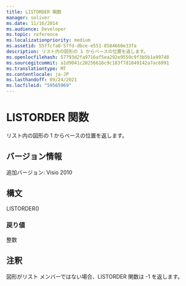 ```yaml
---
title: LISTORDER 関数
manager: soliver
ms.date: 11/16/2014
ms.audience: Developer
ms.topic: reference
ms.localizationpriority: medium
ms.assetid: 55ffcfa8-57fd-dbce-e551-8584660e33fa
description: リスト内の図形の 1 からベースの位置を返します。
ms.openlocfilehash: 57793d2fa9716af5ea292e9559c9f3b5b1a99748
ms.sourcegitcommit: a1d9041c20256616c9c183f7d1049142a7ac6991
ms.translationtype: MT
ms.contentlocale: ja-JP
ms.lasthandoff: 09/24/2021
ms.locfileid: "59565969"
---
```

# <a name="listorder-function"></a>LISTORDER 関数

リスト内の図形の 1 からベースの位置を返します。
  
## <a name="version-information"></a>バージョン情報

追加バージョン: Visio 2010
 
  
## <a name="syntax"></a>構文

LISTORDER()
  
### <a name="return-value"></a>戻り値

整数
  
## <a name="remarks"></a>注釈

図形がリスト メンバーではない場合、LISTORDER 関数は -1 を返します。
  

